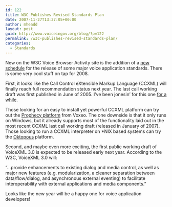 ```yaml
---
id: 122
title: W3C Publishes Revised Standards Plan
date: 2007-11-27T13:37:05+00:00
author: mheadd
layout: post
guid: http://www.voiceingov.org/blog/?p=122
permalink: /w3c-publishes-revised-standards-plan/
categories:
  - Standards
---
```

New on the W3C Voice Browser Activity site is the addition of a [new schedule](http://www.w3.org/Voice/#plan) for the release of some major voice application standards. There is some very cool stuff on tap for 2008.

First, it looks like the Call Control eXtensible Markup Language (CCXML) will finally reach full recommendation status next year. The last call working draft was first published in June of 2005. I&#8217;ve been jonesin&#8217; for this one [for a while](http://www.voiceingov.org/blog/?p=112).

Those looking for an easy to install yet powerful CCXML platform can try out the [Prophecy platform](http://voxeo.com/prophecy/) from Voxeo. The one downside is that it only runs on Windows, but it already supports most of the functionality laid out in the most recent CCXML last call working draft (released in January of 2007). Those looking to run a CCXML interpreter on *NIX based systems can try the [Oktopous](http://sourceforge.net/projects/oktopous/) platform.

Second, and maybe even more exciting, the first public working draft of VoiceXML 3.0 is expected to be released early next year. According to the W3C, VoiceXML 3.0 will:

&#8220;&#8230;provide enhancements to existing dialog and media control, as well as major new features (e.g. modularization, a cleaner separation between data/flow/dialog, and asynchronous external eventing) to facilitate interoperability with external applications and media components.&#8221;

Looks like the new year will be a happy one for voice application developers!